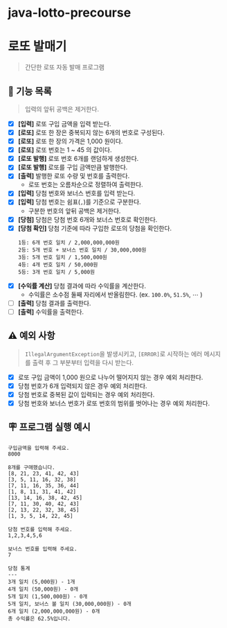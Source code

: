 # java-lotto-precourse

# 로또 발매기

> 간단한 로또 자동 발매 프로그램

## 🚀 기능 목록

> 입력의 앞뒤 공백은 제거한다.

- [x] **[입력]** 로또 구입 금액을 입력 받는다.
- [x] **[로또]** 로또 한 장은 중복되지 않는 6개의 번호로 구성된다.
- [x] **[로또]** 로또 한 장의 가격은 1,000 원이다.
- [x] **[로또]** 로또 번호는 1 ~ 45 의 값이다.
- [x] **[로또 발행]** 로또 번호 6개를 랜덤하게 생성한다.
- [x] **[로또 발행]** 로또를 구입 금액만큼 발행한다.
- [x] **[출력]** 발행한 로또 수량 및 번호를 출력한다.
    - 로또 번호는 오름차순으로 정렬하여 출력한다.
- [x] **[입력]** 당첨 번호와 보너스 번호를 입력 받는다.
- [x] **[입력]** 당첨 번호는 쉼표(`,`)를 기준으로 구분한다.
    - 구분한 번호의 앞뒤 공백은 제거한다.
- [x] **[당첨]** 당첨은 당첨 번호 6개와 보너스 번호로 확인한다.
- [x] **[당첨 확인]** 당첨 기준에 따라 구입한 로또의 당첨을 확인한다.
    ```text
    1등: 6개 번호 일치 / 2,000,000,000원
    2등: 5개 번호 + 보너스 번호 일치 / 30,000,000원
    3등: 5개 번호 일치 / 1,500,000원
    4등: 4개 번호 일치 / 50,000원
    5등: 3개 번호 일치 / 5,000원
    ```
- [x] **[수익률 계산]** 당첨 결과에 따라 수익률을 계산한다.
    - 수익률은 소수점 둘째 자리에서 반올림한다. (ex. `100.0%`, `51.5%`, $\cdots$ )
- [ ] **[출력]** 당첨 결과를 출력한다.
- [ ] **[출력]** 수익률을 출력한다.

## ⚠️ 예외 사항

> `IllegalArgumentException`을 발생시키고, `[ERROR]`로 시작하는 에러 메시지를 출력 후
> 그 부분부터 입력을 다시 받는다.

- [x] 로또 구입 금액이 1,000 원으로 나누어 떨어지지 않는 경우 예외 처리한다.
- [x] 당첨 번호가 6개 입력되지 않은 경우 예외 처리한다.
- [x] 당첨 번호로 중복된 값이 입력되는 경우 예외 처리한다.
- [x] 당첨 번호와 보너스 번호가 로또 번호의 범위를 벗어나는 경우 예외 처리한다.

## 🪧 프로그램 실행 예시

```text
구입금액을 입력해 주세요.
8000

8개를 구매했습니다.
[8, 21, 23, 41, 42, 43] 
[3, 5, 11, 16, 32, 38] 
[7, 11, 16, 35, 36, 44] 
[1, 8, 11, 31, 41, 42] 
[13, 14, 16, 38, 42, 45] 
[7, 11, 30, 40, 42, 43] 
[2, 13, 22, 32, 38, 45] 
[1, 3, 5, 14, 22, 45]

당첨 번호를 입력해 주세요.
1,2,3,4,5,6

보너스 번호를 입력해 주세요.
7

당첨 통계
---
3개 일치 (5,000원) - 1개
4개 일치 (50,000원) - 0개
5개 일치 (1,500,000원) - 0개
5개 일치, 보너스 볼 일치 (30,000,000원) - 0개
6개 일치 (2,000,000,000원) - 0개
총 수익률은 62.5%입니다.
```
